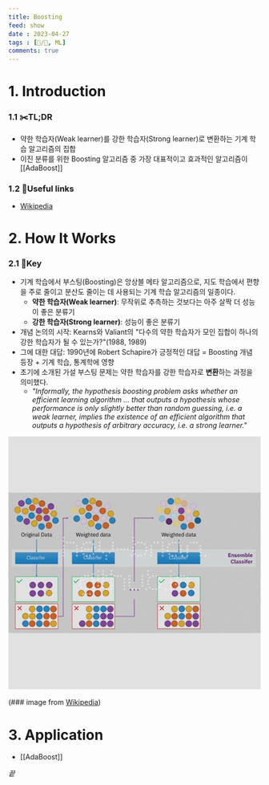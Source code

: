 ```yaml
---
title: Boosting
feed: show
date : 2023-04-27
tags : [📝️/🌲️, ML]
comments: true
---
```


# 1. Introduction
### 1.1 ✂️TL;DR
- 약한 학습자(Weak learner)를 강한 학습자(Strong learner)로 변환하는 기계 학습 알고리즘의 집합
- 이진 분류를 위한 Boosting 알고리즘 중 가장 대표적이고 효과적인 알고리즘이 [[AdaBoost]]

### 1.2 🔗Useful links
- [Wikipedia](https://en.wikipedia.org/wiki/Boosting_(machine_learning))

# 2. How It Works
### 2.1 🔑Key 
- 기계 학습에서 부스팅(Boosting)은 앙상블 메타 알고리즘으로, 지도 학습에서 편향을 주로 줄이고 분산도 줄이는 데 사용되는 기계 학습 알고리즘의 일종이다. 
	- **약한 학습자(Weak learner)**: 무작위로 추측하는 것보다는 아주 살짝 더 성능이 좋은 분류기
	- **강한 학습자(Strong learner)**: 성능이 좋은 분류기
- 개념 논의의 시작: Kearns와 Valiant의 "다수의 약한 학습자가 모인 집합이 하나의 강한 학습자가 될 수 있는가?"(1988, 1989)
- 그에 대한 대답: 1990년에 Robert Schapire가 긍정적인 대답 = Boosting 개념 등장 + 기계 학습, 통계학에 영향
- 초기에 소개된 가설 부스팅 문제는 약한 학습자를 강한 학습자로 **변환**하는 과정을 의미했다.
	- *"Informally, the hypothesis boosting problem asks whether an efficient learning algorithm … that outputs a hypothesis whose performance is only slightly better than random guessing, i.e. a weak learner, implies the existence of an efficient algorithm that outputs a hypothesis of arbitrary accuracy, i.e. a strong learner."*

![](attachments/Pasted_image_20230428091750_watermarked.jpeg)

(\### image from [Wikipedia](https://en.wikipedia.org/wiki/Boosting_(machine_learning)))

# 3. Application
- [[AdaBoost]]


_끝_